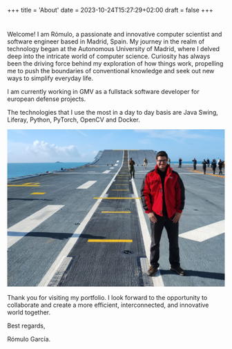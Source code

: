 +++
title = 'About'
date = 2023-10-24T15:27:29+02:00
draft = false
+++
#

Welcome! I am Rómulo, a passionate and innovative computer scientist and software engineer based in Madrid, Spain. My journey in the realm of technology began at the Autonomous University of Madrid, where I delved deep into the intricate world of computer science. Curiosity has always been the driving force behind my exploration of how things work, propelling me to push the boundaries of conventional knowledge and seek out new ways to simplify everyday life.


I am currently working in GMV as a fullstack software developer for european defense projects.

The technologies that I use the most in a day to day basis are Java Swing, Liferay, Python, PyTorch, OpenCV and Docker.

![Image](image.jpg)

Thank you for visiting my portfolio. I look forward to the opportunity to collaborate and create a more efficient, interconnected, and innovative world together.

Best regards,

Rómulo García.

